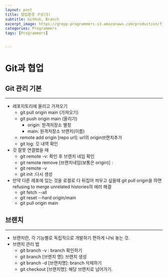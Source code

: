 ```yaml
---
layout: post
title: 협업환경 구성(3)
subtitle: GitHub, Branch
excerpt_image: https://grepp-programmers.s3.amazonaws.com/production/file_resource/6737/Dev_Thumnail_Web_Full_Stack_4th.png
categories: Programmers
tags: [Programmers]


---
```


# Git과 협업

## Git 관리 기본

---

- 레포지토리에 올리고 가져오기
    - git pull origin main (가져오기)
    - git push origin main (올리기)
        - origin: 원격저장소 별칭
        - main: 원격저장소 브랜치(이름)
    - remote add  origin [repo url]:  url의 origin브랜치추가
    - git log: 깃 내역 확인
- 깃 잘못 연결했을 때
    - git remote -v: 확인 후 브랜치 네임 확인
    - git remote remove [브랜치네임(보통은 origin)] :
    - git remote -v
    - git init :다시 생성
- 만약 다른 레포에 있는 것을 로컬로 다 뒤집어 씌우고 싶을때 git pull origin을 하면 refusing to merge unrelated histories의 에러 해결
    - git fetch --all
    - git reset --hard origin/main
    - git pull origin main
    
## 브랜치

---

- 브랜치란, 각 기능별로 독립적으로 개발하기 편하게 나눠 놓는 것.
- 브랜치 관리 법
    - git branch -v : branch 확인하기
    - git branch [브랜치 명]: 브랜치 생성
    - git branch -d [브랜치명]: branch 삭제하기
    - git checkout [브랜치명]: 해당 브랜치로 넘어가기.
